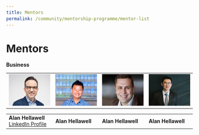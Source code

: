 ```yaml
---
title: Mentors
permalink: /community/mentorship-programme/mentor-list
---
```

<h1 style="text-align:centre;">Mentors</h1>

<b>Business</b>

<table width="600" cellpadding="15px" border="0px" cellspacing="0" align="center">
       <tr width="600">
         <td width="150"><img src="/images/mentor-list/alan-hellawell_300x230px.jpg" width="150"></td>
              <td width="150"><img src="/images/mentor-list/AndyTan_300X230px.jpg" width="150"></td>
              <td width="150"><img src="/images/mentor-list/Gustavo-Fuchs_300x230px.jpg" width="150"></td>
         <td width="150"><img src="/images/mentor-list/Tan-Toi-Ngee_300x230px.jpg" width="150"></td>
       </tr>
       </table>
<table width="600" cellpadding="15px" border="0px" cellspacing="0" align="center">
       <tr width="600">
              <td width="150"><b>Alan Hellawell</b> <a href="https://www.linkedin.com/in/alan-hellawell-96a3263/" target="_blank">LinkedIn Profile</a></td>
              <td width="150"><b>Alan Hellawell</b></td>
              <td width="150"><b>Alan Hellawell</b></td>
         <td width="150"><b>Alan Hellawell</b></td>
       </tr>
       </table>
